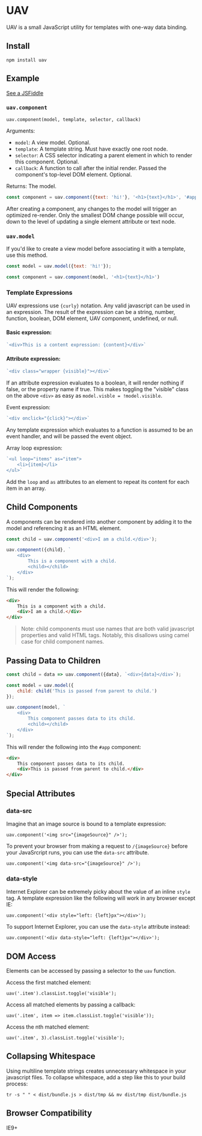 # UAV

UAV is a small JavaScript utility for templates with one-way data binding. 

## Install

`npm install uav`

## Example

[See a JSFiddle](http://jsfiddle.net/t16bzg3m/7/)

### `uav.component`

`uav.component(model, template, selector, callback)`

Arguments:
- `model`: A view model. Optional.
- `template`: A template string. Must have exactly one root node.
- `selector`: A CSS selector indicating a parent element in which to render this component. Optional.
- `callback`: A function to call after the initial render. Passed the component's top-level DOM element. Optional.

Returns: The model.

```javascript
const component = uav.component({text: 'hi!'}, '<h1>{text}</h1>', '#app');
```

After creating a component, any changes to the model will trigger an optimized re-render. Only the smallest DOM change possible will occur, down to the level of updating a single element attribute or text node.

### `uav.model`

If you'd like to create a view model before associating it with a template, use this method.

```javascript
const model = uav.model({text: 'hi!'});

const component = uav.component(model, '<h1>{text}</h1>')
```

### Template Expressions

UAV expressions use `{curly}` notation. Any valid javascript can be used in an expression. The result of the expression can be a string, number, function, boolean, DOM element, UAV component, undefined, or null.

#### Basic expression:
```javascript
`<div>This is a content expression: {content}</div>`
```

#### Attribute expression:
```javascript
`<div class="wrapper {visible}"></div>`
```

If an attribute expression evaluates to a boolean, it will render nothing if false, or the property name if true. This makes toggling the "visible" class on the above `<div>` as easy as `model.visble = !model.visible`.

Event expression:
```javascript
`<div onclick="{click}"></div>`
```

Any template expression which evaluates to a function is assumed to be an event handler, and will be passed the event object.

Array loop expression:
```javascript
`<ul loop="items" as="item">
    <li>{item}</li>
</ul>`
```

Add the `loop` and `as` attributes to an element to repeat its content for each item in an array.

## Child Components

A components can be rendered into another component by adding it to the model and referencing it as an HTML element.

```javascript
const child = uav.component('<div>I am a child.</div>');

uav.component({child}, `
    <div>
        This is a component with a child.
        <child></child>
    </div>
`);
```

This will render the following:

```html
<div>
    This is a component with a child.
    <div>I am a child.</div>
</div>
```

> Note: child components must use names that are both valid javascript properties and valid HTML tags. Notably, this disallows using camel case for child component names.

## Passing Data to Children

```javascript
const child = data => uav.component({data}, `<div>{data}</div>`);

const model = uav.model({
    child: child('This is passed from parent to child.')
});

uav.component(model, `
    <div>
        This component passes data to its child.
        <child></child>
    </div>
`);
```

This will render the following into the `#app` component:

```html
<div>
    This component passes data to its child.
    <div>This is passed from parent to child.</div>
</div>
```

## Special Attributes

### data-src

Imagine that an image source is bound to a template expression:

`uav.component('<img src="{imageSource}" />');`

To prevent your browser from making a request to `/{imageSource}` before your JavaSrcript runs, you can use the `data-src` attribute.

`uav.component('<img data-src="{imageSource}" />');`

### data-style

Internet Explorer can be extremely picky about the value of an inline `style` tag. A template expression like the following will work in any browser except IE:

`uav.component('<div style="left: {left}px"></div>');`

To support Internet Explorer, you can use the `data-style` attribute instead:

`uav.component('<div data-style="left: {left}px"></div>');`

## DOM Access

Elements can be accessed by passing a selector to the `uav` function.

Access the first matched element:

`uav('.item').classList.toggle('visible');`

Access all matched elements by passing a callback:

`uav('.item', item => item.classList.toggle('visible'));`

Access the nth matched element:

`uav('.item', 3).classList.toggle('visible');`

## Collapsing Whitespace

Using multiline template strings creates unnecessary whitespace in your javascript files. To collapse whitespace, add a step like this to your build process:

`tr -s " " < dist/bundle.js > dist/tmp && mv dist/tmp dist/bundle.js`

## Browser Compatibility

IE9+
